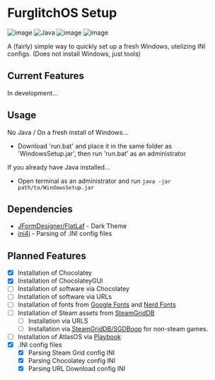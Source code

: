 # FurglitchOS Setup
![image](https://img.shields.io/badge/Windows-0078d4?style=for-the-badge&logo=windows-11&logoColor=white)
![Java](https://img.shields.io/badge/java-%23ED8B00.svg?style=for-the-badge&logo=openjdk&logoColor=white)
![image](https://img.shields.io/badge/VSCode-0078D4?style=for-the-badge&logo=visual%20studio%20code&logoColor=white) 
![image](https://img.shields.io/badge/Chocolatey-628BAD?style=for-the-badge&logo=chocolatey&logoColor=fff)

A (fairly) simple way to quickly set up a fresh Windows, utelizing INI configs. (Does not install Windows, just tools)

## Current Features
In development...

## Usage
No Java / On a fresh install of Windows...
* Download 'run.bat' and place it in the same folder as 'WindowsSetup.jar', then run 'run.bat' as an administrator

If you already have Java installed...
* Open terminal as an administrator and run `java -jar path/to/WindowsSetup.jar`

## Dependencies
* [JFormDesigner/FlatLaf](https://github.com/JFormDesigner/FlatLaf) - Dark Theme
* [ini4j](https://ini4j.sourceforge.net/) - Parsing of .INI config files

## Planned Features
* [X] Installation of Chocolatey
* [X] Installation of ChocolateyGUI
* [ ] Installation of software via Chocolatey
* [ ] Installation of software via URLs
* [ ] Installation of fonts from [Google Fonts](https://github.com/google/fonts) and [Nerd Fonts](https://github.com/ryanoasis/nerd-fonts)
* [ ] Installation of Steam assets from [SteamGridDB](https://www.steamgriddb.com/)
  * [ ] Installation via URLS
  * [ ] Installation via [SteamGridDB/SGDBoop](https://github.com/SteamGridDB/SGDBoop) for non-steam games.
* [ ] Installation of AtlasOS via [Playbook](https://github.com/meetrevision/playbook)
* [X] .INI config files
  * [X] Parsing Steam Grid config INI
  * [X] Parsing Chocolatey config INI
  * [X] Parsing URL Download config INI
